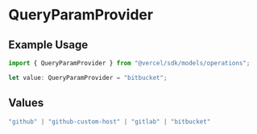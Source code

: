 # QueryParamProvider

## Example Usage

```typescript
import { QueryParamProvider } from "@vercel/sdk/models/operations";

let value: QueryParamProvider = "bitbucket";
```

## Values

```typescript
"github" | "github-custom-host" | "gitlab" | "bitbucket"
```